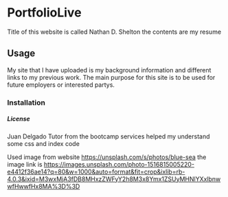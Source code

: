 # PortfolioLive

Title of this website is called Nathan D. Shelton the contents are my resume

## Usage 

My site that I have uploaded is my background information and different links to my previous work. The main purpose for this site is to be used for future employers or interested partys.



### Installation 




##### License 

Juan Delgado Tutor from the bootcamp services helped my understand some css and index code

Used image from website https://unsplash.com/s/photos/blue-sea the image link is https://images.unsplash.com/photo-1516815005220-e4412f36ae14?q=80&w=1000&auto=format&fit=crop&ixlib=rb-4.0.3&ixid=M3wxMjA3fDB8MHxzZWFyY2h8M3x8Ymx1ZSUyMHNlYXxlbnwwfHwwfHx8MA%3D%3D 